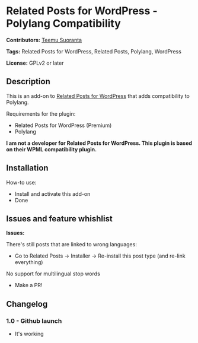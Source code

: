 # Related Posts for WordPress - Polylang Compatibility

**Contributors:** [Teemu Suoranta](https://github.com/TeemuSuoranta)

**Tags:** Related Posts for WordPress, Related Posts, Polylang, WordPress

**License:** GPLv2 or later

## Description

This is an add-on to [Related Posts for WordPress](https://www.relatedpostsforwp.com) that adds compatibility to Polylang.

Requirements for the plugin:

 * Related Posts for WordPress (Premium)
 * Polylang

**I am not a developer for Related Posts for WordPress. This plugin is based on their WPML compatibility plugin.**


## Installation

How-to use:

 * Install and activate this add-on
 * Done


## Issues and feature whishlist

**Issues:**

There's still posts that are linked to wrong languages:

 * Go to Related Posts -> Installer -> Re-install this post type (and re-link everything)

No support for multilingual stop words

 * Make a PR!


## Changelog

### 1.0 - Github launch

 * It's working